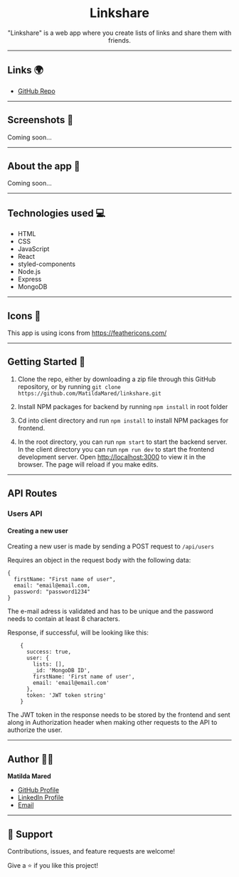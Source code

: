 <h1 align="center">Linkshare</h1>

<p align="center">"Linkshare" is a web app where you create lists of links and share them with friends.</p>

---

## Links 🌍

- [GitHub Repo](https://github.com/MatildaMared/linkshare "Linkshare Repo")

---

## Screenshots 📸

Coming soon...

---

## About the app 📝

Coming soon...

---

## Technologies used 💻

- HTML
- CSS
- JavaScript
- React
- styled-components
- Node.js
- Express
- MongoDB

---

## Icons 🎨

This app is using icons from https://feathericons.com/

---

## Getting Started 🛫

1. Clone the repo, either by downloading a zip file through this GitHub repository, or by running `git clone https://github.com/MatildaMared/linkshare.git`

2. Install NPM packages for backend by running `npm install` in root folder

3. Cd into client directory and run `npm install` to install NPM packages for frontend.

4. In the root directory, you can run `npm start` to start the backend server. In the client directory you can run `npm run dev` to start the frontend development server. Open [http://localhost:3000](http://localhost:3000) to view it in the browser. The page will reload if you make edits.

---

## API Routes

### Users API

#### Creating a new user

Creating a new user is made by sending a POST request to ```/api/users```

Requires an object in the request body with the following data:
```
{
  firstName: "First name of user",
  email: "email@email.com,
  password: "password1234"
}
```
The e-mail adress is validated and has to be unique and the password needs to contain at least 8 characters. 

Response, if successful, will be looking like this:
```
    {
      success: true,
      user: {
        lists: [],
        _id: 'MongoDB ID',
        firstName: 'First name of user',
        email: 'email@email.com'
      },
      token: 'JWT token string'
    }
```

The JWT token in the response needs to be stored by the frontend and sent along in Authorization header when making other requests to the API to authorize the user.

---


## Author 👩‍💻

**Matilda Mared**

- [GitHub Profile](https://github.com/MatildaMared "MatildaMared")
- [LinkedIn Profile](https://www.linkedin.com/in/matilda-mared "MatildaMared")
- [Email](mailto:rohitjain19060@gmail.com?subject=Hi "Hi!")

---

## 🤝 Support

Contributions, issues, and feature requests are welcome!

Give a ⭐️ if you like this project!
